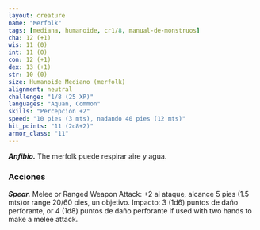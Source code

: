 ```yaml
---
layout: creature
name: "Merfolk"
tags: [mediana, humanoide, cr1/8, manual-de-monstruos]
cha: 12 (+1)
wis: 11 (0)
int: 11 (0)
con: 12 (+1)
dex: 13 (+1)
str: 10 (0)
size: Humanoide Mediano (merfolk)
alignment: neutral
challenge: "1/8 (25 XP)"
languages: "Aquan, Common"
skills: "Percepción +2"
speed: "10 pies (3 mts), nadando 40 pies (12 mts)"
hit_points: "11 (2d8+2)"
armor_class: "11"
---
```


***Anfibio.*** The merfolk puede respirar aire y agua.

### Acciones

***Spear.*** Melee or Ranged Weapon Attack: +2 al ataque, alcance 5 pies (1.5 mts)or range 20/60 pies, un objetivo. Impacto: 3 (1d6) puntos de daño perforante, or 4 (1d8) puntos de daño perforante if used with two hands to make a melee attack.